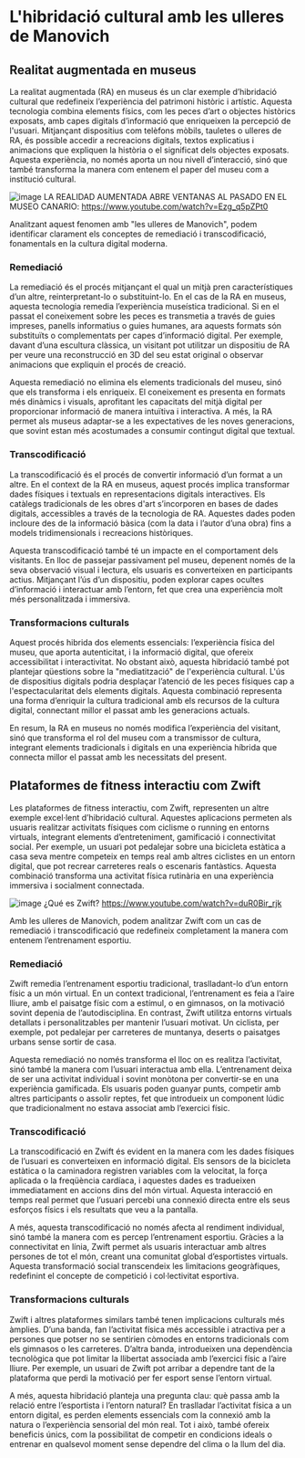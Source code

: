 # L'hibridació cultural amb les ulleres de Manovich

## Realitat augmentada en museus
La realitat augmentada (RA) en museus és un clar exemple d’hibridació cultural que redefineix l’experiència del patrimoni històric i artístic. Aquesta tecnologia combina elements físics, com les peces d’art o objectes històrics exposats, amb capes digitals d’informació que enriqueixen la percepció de l'usuari. Mitjançant dispositius com telèfons mòbils, tauletes o ulleres de RA, és possible accedir a recreacions digitals, textos explicatius i animacions que expliquen la història o el significat dels objectes exposats. Aquesta experiència, no només aporta un nou nivell d’interacció, sinó que també transforma la manera com entenem el paper del museu com a institució cultural.

![image](https://github.com/user-attachments/assets/fd17d46f-0603-40cf-8192-171d20582f8e)
LA REALIDAD AUMENTADA ABRE VENTANAS AL PASADO EN EL MUSEO CANARIO: https://www.youtube.com/watch?v=Ezg_q5pZPt0

Analitzant aquest fenomen amb "les ulleres de Manovich", podem identificar clarament els conceptes de remediació i transcodificació, fonamentals en la cultura digital moderna.

### Remediació
La remediació és el procés mitjançant el qual un mitjà pren característiques d’un altre, reinterpretant-lo o substituint-lo. En el cas de la RA en museus, aquesta tecnologia remedia l’experiència museística tradicional. Si en el passat el coneixement sobre les peces es transmetia a través de guies impreses, panells informatius o guies humanes, ara aquests formats són substituïts o complementats per capes d’informació digital. Per exemple, davant d’una escultura clàssica, un visitant pot utilitzar un dispositiu de RA per veure una reconstrucció en 3D del seu estat original o observar animacions que expliquin el procés de creació.

Aquesta remediació no elimina els elements tradicionals del museu, sinó que els transforma i els enriqueix. El coneixement es presenta en formats més dinàmics i visuals, aprofitant les capacitats del mitjà digital per proporcionar informació de manera intuïtiva i interactiva. A més, la RA permet als museus adaptar-se a les expectatives de les noves generacions, que sovint estan més acostumades a consumir contingut digital que textual.

### Transcodificació
La transcodificació és el procés de convertir informació d’un format a un altre. En el context de la RA en museus, aquest procés implica transformar dades físiques i textuals en representacions digitals interactives. Els catàlegs tradicionals de les obres d'art s’incorporen en bases de dades digitals, accessibles a través de la tecnologia de RA. Aquestes dades poden incloure des de la informació bàsica (com la data i l’autor d’una obra) fins a models tridimensionals i recreacions històriques.

Aquesta transcodificació també té un impacte en el comportament dels visitants. En lloc de passejar passivament pel museu, depenent només de la seva observació visual i lectura, els usuaris es converteixen en participants actius. Mitjançant l’ús d’un dispositiu, poden explorar capes ocultes d’informació i interactuar amb l’entorn, fet que crea una experiència molt més personalitzada i immersiva.

### Transformacions culturals
Aquest procés hibrida dos elements essencials: l’experiència física del museu, que aporta autenticitat, i la informació digital, que ofereix accessibilitat i interactivitat. No obstant això, aquesta hibridació també pot plantejar qüestions sobre la "mediatització" de l'experiència cultural. L'ús de dispositius digitals podria desplaçar l’atenció de les peces físiques cap a l'espectacularitat dels elements digitals. Aquesta combinació representa una forma d’enriquir la cultura tradicional amb els recursos de la cultura digital, connectant millor el passat amb les generacions actuals.

En resum, la RA en museus no només modifica l’experiència del visitant, sinó que transforma el rol del museu com a transmissor de cultura, integrant elements tradicionals i digitals en una experiència híbrida que connecta millor el passat amb les necessitats del present.


## Plataformes de fitness interactiu com Zwift

Les plataformes de fitness interactiu, com Zwift, representen un altre exemple excel·lent d’hibridació cultural. Aquestes aplicacions permeten als usuaris realitzar activitats físiques com ciclisme o running en entorns virtuals, integrant elements d’entreteniment, gamificació i connectivitat social. Per exemple, un usuari pot pedalejar sobre una bicicleta estàtica a casa seva mentre competeix en temps real amb altres ciclistes en un entorn digital, que pot recrear carreteres reals o escenaris fantàstics. Aquesta combinació transforma una activitat física rutinària en una experiència immersiva i socialment connectada.

![image](https://github.com/user-attachments/assets/eb9d9632-3a53-454c-ae4a-d6f69d01a63d)
¿Qué es Zwift? https://www.youtube.com/watch?v=duR0Bir_rjk

Amb les ulleres de Manovich, podem analitzar Zwift com un cas de remediació i transcodificació que redefineix completament la manera com entenem l’entrenament esportiu.

### Remediació
Zwift remedia l’entrenament esportiu tradicional, traslladant-lo d’un entorn físic a un món virtual. En un context tradicional, l’entrenament es feia a l’aire lliure, amb el paisatge físic com a estímul, o en gimnasos, on la motivació sovint depenia de l’autodisciplina. En contrast, Zwift utilitza entorns virtuals detallats i personalitzables per mantenir l’usuari motivat. Un ciclista, per exemple, pot pedalejar per carreteres de muntanya, deserts o paisatges urbans sense sortir de casa.

Aquesta remediació no només transforma el lloc on es realitza l’activitat, sinó també la manera com l’usuari interactua amb ella. L’entrenament deixa de ser una activitat individual i sovint monòtona per convertir-se en una experiència gamificada. Els usuaris poden guanyar punts, competir amb altres participants o assolir reptes, fet que introdueix un component lúdic que tradicionalment no estava associat amb l’exercici físic.

### Transcodificació
La transcodificació en Zwift és evident en la manera com les dades físiques de l’usuari es converteixen en informació digital. Els sensors de la bicicleta estàtica o la caminadora registren variables com la velocitat, la força aplicada o la freqüència cardíaca, i aquestes dades es tradueixen immediatament en accions dins del món virtual. Aquesta interacció en temps real permet que l’usuari percebi una connexió directa entre els seus esforços físics i els resultats que veu a la pantalla.

A més, aquesta transcodificació no només afecta al rendiment individual, sinó també la manera com es percep l’entrenament esportiu. Gràcies a la connectivitat en línia, Zwift permet als usuaris interactuar amb altres persones de tot el món, creant una comunitat global d’esportistes virtuals. Aquesta transformació social transcendeix les limitacions geogràfiques, redefinint el concepte de competició i col·lectivitat esportiva.

### Transformacions culturals
Zwift i altres plataformes similars també tenen implicacions culturals més àmplies. D’una banda, fan l’activitat física més accessible i atractiva per a persones que potser no se sentirien còmodes en entorns tradicionals com els gimnasos o les carreteres. D’altra banda, introdueixen una dependència tecnològica que pot limitar la llibertat associada amb l’exercici físic a l’aire lliure. Per exemple, un usuari de Zwift pot arribar a dependre tant de la plataforma que perdi la motivació per fer esport sense l’entorn virtual.

A més, aquesta hibridació planteja una pregunta clau: què passa amb la relació entre l’esportista i l’entorn natural? En traslladar l’activitat física a un entorn digital, es perden elements essencials com la connexió amb la natura o l’experiència sensorial del món real. Tot i això, també ofereix beneficis únics, com la possibilitat de competir en condicions ideals o entrenar en qualsevol moment sense dependre del clima o la llum del dia.
